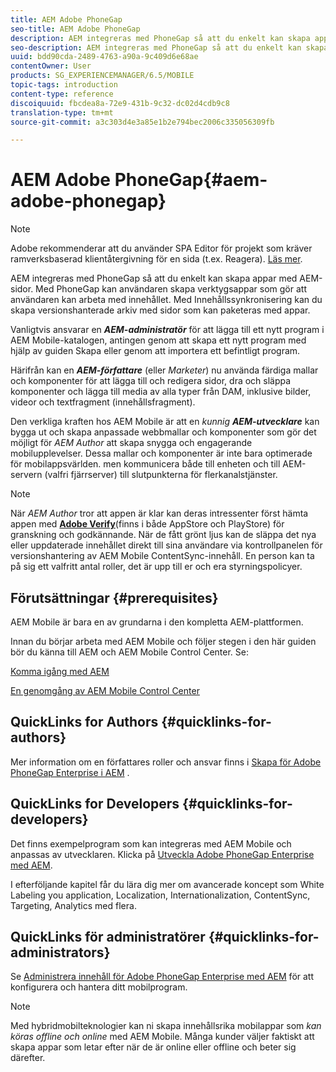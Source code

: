 ```yaml
---
title: AEM Adobe PhoneGap
seo-title: AEM Adobe PhoneGap
description: AEM integreras med PhoneGap så att du enkelt kan skapa appar med AEM-sidor. Följ den här sidan för att komma igång med Adobe PhoneGap Enterprise.
seo-description: AEM integreras med PhoneGap så att du enkelt kan skapa appar med AEM-sidor. Följ den här sidan för att komma igång med Adobe PhoneGap Enterprise.
uuid: bdd90cda-2489-4763-a90a-9c409d6e68ae
contentOwner: User
products: SG_EXPERIENCEMANAGER/6.5/MOBILE
topic-tags: introduction
content-type: reference
discoiquuid: fbcdea8a-72e9-431b-9c32-dc02d4cdb9c8
translation-type: tm+mt
source-git-commit: a3c303d4e3a85e1b2e794bec2006c335056309fb

---
```



# AEM Adobe PhoneGap{#aem-adobe-phonegap}

>[!NOTE]
>
>Adobe rekommenderar att du använder SPA Editor för projekt som kräver ramverksbaserad klientåtergivning för en sida (t.ex. Reagera). [Läs mer](/help/sites-developing/spa-overview.md).

AEM integreras med PhoneGap så att du enkelt kan skapa appar med AEM-sidor. Med PhoneGap kan användaren skapa verktygsappar som gör att användaren kan arbeta med innehållet. Med Innehållssynkronisering kan du skapa versionshanterade arkiv med sidor som kan paketeras med appar.

Vanligtvis ansvarar en ***AEM-administratör*** för att lägga till ett nytt program i AEM Mobile-katalogen, antingen genom att skapa ett nytt program med hjälp av guiden Skapa eller genom att importera ett befintligt program.

Härifrån kan en ***AEM-författare*** (eller *Marketer*) nu använda färdiga mallar och komponenter för att lägga till och redigera sidor, dra och släppa komponenter och lägga till media av alla typer från DAM, inklusive bilder, videor och textfragment (innehållsfragment).

Den verkliga kraften hos AEM Mobile är att en *kunnig* ***AEM-utvecklare*** kan bygga ut och skapa anpassade webbmallar och komponenter som gör det möjligt för *AEM Author* att skapa snygga och engagerande mobilupplevelser. Dessa mallar och komponenter är inte bara optimerade för mobilappsvärlden. men kommunicera både till enheten och till AEM-servern (valfri fjärrserver) till slutpunkterna för flerkanalstjänster.

>[!NOTE]
>
>När *AEM Author* tror att appen är klar kan deras intressenter först hämta appen med **[Adobe Verify](/help/mobile/phonegap-mobile-quickstart.md)**(finns i både AppStore och PlayStore) för granskning och godkännande. När de fått grönt ljus kan de släppa det nya eller uppdaterade innehållet direkt till sina användare via kontrollpanelen för versionshantering av AEM Mobile ContentSync-innehåll. En person kan ta på sig ett valfritt antal roller, det är upp till er och era styrningspolicyer.

## Förutsättningar {#prerequisites}

AEM Mobile är bara en av grundarna i den kompletta AEM-plattformen.

Innan du börjar arbeta med AEM Mobile och följer stegen i den här guiden bör du känna till AEM och AEM Mobile Control Center. Se:

[Komma igång med AEM](/help/sites-deploying/deploy.md)

[En genomgång av AEM Mobile Control Center](/help/mobile/phonegap-authoring-apps.md)

## QuickLinks for Authors {#quicklinks-for-authors}

Mer information om en författares roller och ansvar finns i [Skapa för Adobe PhoneGap Enterprise i AEM](/help/mobile/phonegap.md) .

## QuickLinks for Developers {#quicklinks-for-developers}

Det finns exempelprogram som kan integreras med AEM Mobile och anpassas av utvecklaren. Klicka på [Utveckla Adobe PhoneGap Enterprise med AEM](/help/mobile/developing-in-phonegap.md).

I efterföljande kapitel får du lära dig mer om avancerade koncept som White Labeling you application, Localization, Internationalization, ContentSync, Targeting, Analytics med flera.

## QuickLinks för administratörer {#quicklinks-for-administrators}

Se [Administrera innehåll för Adobe PhoneGap Enterprise med AEM](/help/mobile/administer-phonegap.md) för att konfigurera och hantera ditt mobilprogram.

>[!NOTE]
>
>Med hybridmobilteknologier kan ni skapa innehållsrika mobilappar som *kan köras offline och online* med AEM Mobile. Många kunder väljer faktiskt att skapa appar som letar efter när de är online eller offline och beter sig därefter.
